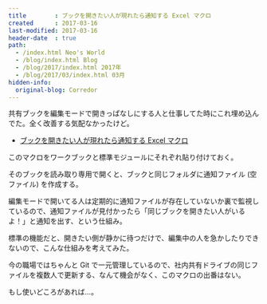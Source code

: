 ```yaml
---
title        : ブックを開きたい人が現れたら通知する Excel マクロ
created      : 2017-03-16
last-modified: 2017-03-16
header-date  : true
path:
  - /index.html Neo's World
  - /blog/index.html Blog
  - /blog/2017/index.html 2017年
  - /blog/2017/03/index.html 03月
hidden-info:
  original-blog: Corredor
---
```


共有ブックを編集モードで開きっぱなしにする人と仕事してた時にこれ埋め込んでた。全く改善する気配なかったけど。

- [ブックを開きたい人が現れたら通知する Excel マクロ](https://gist.github.com/Neos21/f81184347c6b8540974b25f836f09601)

このマクロをワークブックと標準モジュールにそれぞれ貼り付けておく。

そのブックを読み取り専用で開くと、ブックと同じフォルダに通知ファイル (空ファイル) を作成する。

編集モードで開いてる人は定期的に通知ファイルが存在していないか裏で監視しているので、通知ファイルが見付かったら「同じブックを開きたい人がいるよ！」と通知を出す、という仕組み。

標準の機能だと、開きたい側が静かに待つだけで、編集中の人を急かしたりできないので、こんな仕組みを考えてみた。

今の職場ではちゃんと Git で一元管理しているので、社内共有ドライブの同じファイルを複数人で更新する、なんて機会がなく、このマクロの出番はない。

もし使いどころがあれば…。
